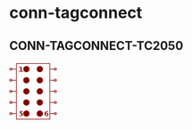 # conn-tagconnect

## CONN-TAGCONNECT-TC2050
![CONN-TAGCONNECT-TC2050__1__1](images/conn-tagconnect__CONN-TAGCONNECT-TC2050__1__1.png?raw=true) 


